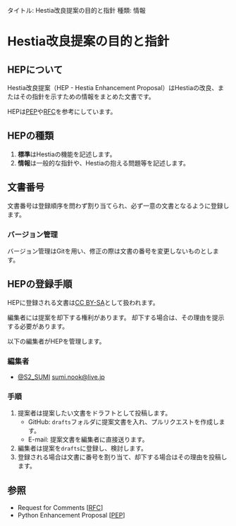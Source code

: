 タイトル: Hestia改良提案の目的と指針
種類: 情報

# Hestia改良提案の目的と指針

## HEPについて

Hestia改良提案（HEP - Hestia Enhancement Proposal）はHestiaの改良、またはその指針を示すための情報をまとめた文書です。

HEPは[PEP]や[RFC]を参考にしています。

## HEPの種類

1. **標準**はHestiaの機能を記述します。
2. **情報**は一般的な指針や、Hestiaの抱える問題等を記述します。

## 文書番号

文書番号は登録順序を問わず割り当てられ、必ず一意の文書となるように登録します。

### バージョン管理

バージョン管理はGitを用い、修正の際は文書の番号を変更しないものとします。

## HEPの登録手順

HEPに登録される文書は[CC BY-SA]として扱われます。

編集者には提案を却下する権利があります。
却下する場合は、その理由を提示する必要があります。

以下の編集者がHEPを管理します。

### 編集者

* [@S2_SUMI] <sumi.nook@live.jp>

### 手順

1. 提案者は提案したい文書をドラフトとして投稿します。
    * GitHub: `drafts`フォルダに提案文書を入れ、プルリクエストを作成します。
    * E-mail: 提案文書を編集者に直接送ります。
2. 編集者は提案を`drafts`に登録し、検討します。
3. 登録される場合は文書に番号を割り当て、却下する場合はその理由を投稿します。

## 参照

* Request for Comments \[[RFC]]
* Python Enhancement Proposal \[[PEP]]


[CC BY-SA]: http://creativecommons.org/licenses/by-sa/4.0/

[@S2_SUMI]: https://twitter.com/S2_SUMI

[RFC]: https://www.ietf.org/rfc.html "IETF - Request for Comments"
[PEP]: https://www.python.org/dev/peps/ "Python Enhancement Proposal"
